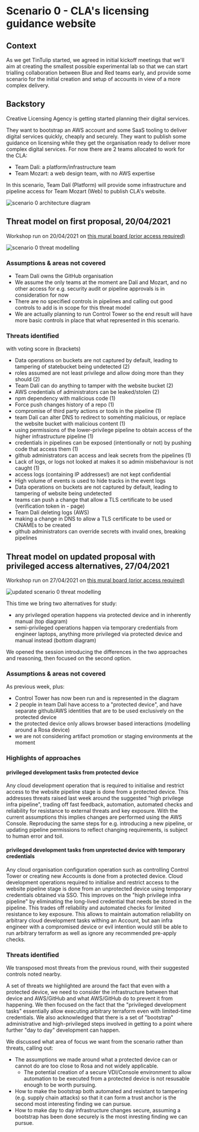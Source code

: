 # Scenario 0 - CLA's licensing guidance website

## Context

As we get TinTulip started, we agreed in initial kickoff meetings that we'll aim at creating the smallest possible experimental lab so that we can start trialling collaboration between Blue and Red teams early, and provide some scenario for the initial creation and setup of accounts in view of a more complex delivery.

## Backstory

Creative Licensing Agency is getting started planning their digital services.

They want to bootstrap an AWS account and some SaaS tooling to deliver digital services quickly, cheaply and securely.
They want to publish some guidance on licensing while they get the organisation ready to deliver more complex digital services. For now there are 2 teams allocated to work for the CLA:
- Team Dalí: a platform/infrastructure team
- Team Mozart: a web design team, with no AWS expertise

In this scenario, Team Dalí (Platform) will provide some infrastructure and pipeline access for Team Mozart (Web) to publish CLA's website.

![scenario 0 architecture diagram](https://github.com/documentation/documentation/raw/main/scenarios/scenario-0/CLA-scenario-0-target.png "scenario 0 architecture diagram")

## Threat model on first proposal, 20/04/2021

Workshop run on 20/04/2021 on [this mural board (prior access required)](https://app.mural.co/t/thoughtworksclientprojects1205/m/thoughtworksclientprojects1205/1618910618512/25bc1a6f0ed2f1cc6df5272f154ea1a2fce9036a)

![scenario 0 threat modelling](https://github.com/documentation/documentation/raw/main/scenarios/scenario-0/CLA-scenario-0-threat-modelling.png "threat model of scenario 0")

### Assumptions & areas not covered

- Team Dalí owns the GitHub organisation
- We assume the only teams at the moment are Dalí and Mozart, and no other access for e.g. security audit or pipeline approvals is in consideration for now
- There are no specified controls in pipelines and calling out good controls to add is in scope for this threat model
- We are actually planning to run Control Tower so the end result will have more basic controls in place that what represented in this scenario.

### Threats identified

with voting score in (brackets)

- Data operations on buckets are not captured by default, leading to tampering of statebucket being undetected (2)
- roles assumed are not least privilege and allow doing more than they should (2)
- Team Dalí can do anything to tamper with the website bucket (2)
- AWS credentials of administrators can be leaked/stolen (2)
- npm dependency with malicious code (1)
- Force push changes history of a repo (1)
- compromise of third party actions or tools in the pipeline (1)
- team Dalí can alter DNS to redirect to somehting malicious, or replace the website bucket with malicious content (1)
- using permissions of the lower-privilege pipeline to obtain access of the higher infrastructure pipeline (1)
- credentials in pipelines can be exposed (intentionally or not) by pushing code that access them (1)
- github administrators can access and leak secrets from the pipelines (1)
- Lack of logs, or logs not looked at makes it so admin misbehaviour is not caught (1)
- access logs (containing IP addresses!) are not kept confidential
- High volume of events is used to hide tracks in the event logs
- Data operations on buckets are not captured by default, leading to tampering of website being undetected
- teams can push a change that allow a TLS certificate to be used (verification token in - page)
- Team Dalí deleting logs (AWS)
- making a change in DNS to allow a TLS certificate to be used or CNAMEs to be created
- github administrators can override secrets with invalid ones, breaking pipelines

## Threat model on updated proposal with privileged access alternatives, 27/04/2021

Workshop run on 27/04/2021 on [this mural board (prior access required)](https://app.mural.co/t/thoughtworksclientprojects1205/m/thoughtworksclientprojects1205/1619449981497/2414a7100aa903bf465ccaf9409cf1c77f81dcc0)

![updated scenario 0 threat modelling](https://github.com/documentation/documentation/raw/main/scenarios/scenario-0/CLA-scenario-0-updated-threat-modelling.png "threat model of updated scenario 0")

This time we bring two alternatives for study:
- any privileged operation happens via protected device and in inherently manual (top diagram)
- semi-privileged operations happen via temporary credentials from engineer laptops, anything more privileged via protected device and manual instead (bottom diagram)

We opened the session introducing the differences in the two approaches and reasoning, then focused on the second option.

### Assumptions & areas not covered

As previous week, plus:

- Control Tower has now been run and is represented in the diagram
- 2 people in team Dalí have access to a "protected device", and have separate github/AWS identities that are to be used exclusively on the protected device
- the protected device only allows browser based interactions (modelling around a Rosa device)
- we are not considering artifact promotion or staging environments at the moment

### Highlights of approaches

#### privileged development tasks from protected device

Any cloud development operation that is required to initialise and restrict access to the website pipeline stage is done from a protected device.
This addresses threats raised last week around the suggested "high privilege infra pipeline", trading off fast feedback, automation, automated checks and reliability for resistance to external threats and key exposure.
With the current assumptions this implies changes are performed using the AWS Console.
Reproducing the same steps for e.g. introducing a new pipeline, or updating pipeline permissions to reflect changing requirements, is subject to human error and toil.

#### privileged development tasks from unprotected device with temporary credentials

Any cloud organisation configuration operation such as controlling Control Tower or creating new Accounts is done from a protected device.
Cloud development operations required to initialise and restrict access to the website pipeline stage is done from an unprotected device using temporary credentials obtained via SSO.
This improves on the "high privilege infra pipeline" by eliminating the long-lived credential that needs be stored in the pipeline. This trades off reliability and automated checks for limited resistance to key exposure.
This allows to maintain automation reliability on arbitrary cloud development tasks withing an Account, but aan infra engineer with a compromised device or evil intention would still be able to run arbitrary terraform as well as ignore any recommended pre-apply checks.

### Threats identified

We transposed most threats from the previous round, with their suggested controls noted nearby.

A set of threats we highlighted are around the fact that even with a protected device, we need to consider the infrastructure between that device and AWS/GitHub and what AWS/GitHub do to prevent it from happening.
We then focused on the fact that the "privileged development tasks" essentially allow executing arbitrary terraform even with limited-time credentials.
We also acknowledged that there is a set of "bootstrap" administrative and high-privileged steps involved in getting to a point where further "day to day" development can happen.

We discussed what area of focus we want from the scenario rather than threats, calling out:
- The assumptions we made around what a protected device can or cannot do are too close to Rosa and not widely applicable.
  - The potential creation of a secure VDI/Console environment to allow automation to be executed from a protected device is not resusable enough to be worth pursuing.
- How to make the bootstrap both automated and resistant to tampering (e.g. supply chain attacks) so that it can form a trust anchor is the second most interesting finding we can pursue.
- How to make day to day infrastructure changes secure, assuming a bootstrap has been done securely is the most inresting finding we can pursue.
